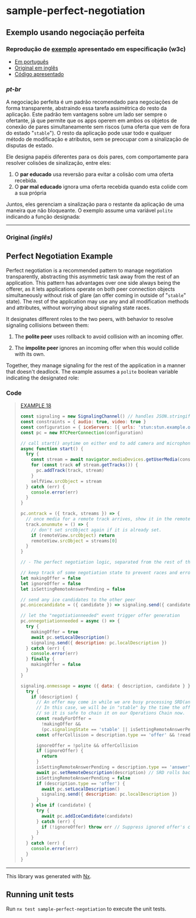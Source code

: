 # sample-perfect-negotiation

## Exemplo usando negociação perfeita

### Reprodução de [exemplo](https://www.w3.org/TR/webrtc/?fbclid=IwAR12z6ZC2IxvCNGfkEU8ADBZU9A6XWNSmT2GnbWvllxWoLjHUlljPK3Fnv8#perfect-negotiation-example) apresentado em especificação (w3c)

- [Em português](#pt-br)
- [Original em inglês](#original)
- [Código apresentado](#code)

### <a name="pt-br"></a> _pt-br_

A negociação perfeita é um padrão recomendado para negociações de forma transparente, abstraindo essa tarefa assimétrica do resto da aplicação. Este padrão tem vantagens sobre um lado ser sempre o ofertante, já que permite que os apps operem em ambos os objetos de conexão de pares simultaneamente sem riscos (uma oferta que vem de fora do estado "`stable`"). O resto da aplicação pode usar todo e qualquer método de modificação e atributos, sem se preocupar com a sinalização de disputas de estado.

Ele designa papéis diferentes para os dois pares, com comportamente para resolver colisões de sinalização, entre eles:

1. O **par educado** usa reversão para evitar a colisão com uma oferta recebida.
1. O **par mal educado** ignora uma oferta recebida quando esta colide com a sua própria

Juntos, eles gerenciam a sinalização para o restante da aplicação de uma maneira que não bloqueante. O exemplo assume uma variável `polite` indicando a função designada:

---

### <a name="original"></a> Original _(inglês)_

## Perfect Negotiation Example

Perfect negotiation is a recommended pattern to manage negotiation transparently, abstracting this asymmetric task away from the rest of an application. This pattern has advantages over one side always being the offerer, as it lets applications operate on both peer connection objects simultaneously without risk of glare (an offer coming in outside of "`stable`" state). The rest of the application may use any and all modification methods and attributes, without worrying about signaling state races.

It designates different roles to the two peers, with behavior to resolve signaling collisions between them:

1. The **polite peer** uses rollback to avoid collision with an incoming offer.

1. The **impolite peer** ignores an incoming offer when this would collide with its own.

Together, they manage signaling for the rest of the application in a manner that doesn't deadlock. The example assumes a `polite` boolean variable indicating the designated role:

### <a name="code"></a> Code

> [EXAMPLE 18](https://www.w3.org/TR/webrtc/?fbclid=IwAR12z6ZC2IxvCNGfkEU8ADBZU9A6XWNSmT2GnbWvllxWoLjHUlljPK3Fnv8#example-18)
>
> ```js
> const signaling = new SignalingChannel() // handles JSON.stringify/parse
> const constraints = { audio: true, video: true }
> const configuration = { iceServers: [{ urls: 'stun:stun.example.org' }] }
> const pc = new RTCPeerConnection(configuration)
>
> // call start() anytime on either end to add camera and microphone to connection
> async function start() {
>   try {
>     const stream = await navigator.mediaDevices.getUserMedia(constraints)
>     for (const track of stream.getTracks()) {
>       pc.addTrack(track, stream)
>     }
>     selfView.srcObject = stream
>   } catch (err) {
>     console.error(err)
>   }
> }
>
> pc.ontrack = ({ track, streams }) => {
>   // once media for a remote track arrives, show it in the remote video element
>   track.onunmute = () => {
>     // don't set srcObject again if it is already set.
>     if (remoteView.srcObject) return
>     remoteView.srcObject = streams[0]
>   }
> }
>
> // - The perfect negotiation logic, separated from the rest of the application ---
>
> // keep track of some negotiation state to prevent races and errors
> let makingOffer = false
> let ignoreOffer = false
> let isSettingRemoteAnswerPending = false
>
> // send any ice candidates to the other peer
> pc.onicecandidate = ({ candidate }) => signaling.send({ candidate })
>
> // let the "negotiationneeded" event trigger offer generation
> pc.onnegotiationneeded = async () => {
>   try {
>     makingOffer = true
>     await pc.setLocalDescription()
>     signaling.send({ description: pc.localDescription })
>   } catch (err) {
>     console.error(err)
>   } finally {
>     makingOffer = false
>   }
> }
>
> signaling.onmessage = async ({ data: { description, candidate } }) => {
>   try {
>     if (description) {
>       // An offer may come in while we are busy processing SRD(answer).
>       // In this case, we will be in "stable" by the time the offer is processed
>       // so it is safe to chain it on our Operations Chain now.
>       const readyForOffer =
>         !makingOffer &&
>         (pc.signalingState == 'stable' || isSettingRemoteAnswerPending)
>       const offerCollision = description.type == 'offer' && !readyForOffer
>
>       ignoreOffer = !polite && offerCollision
>       if (ignoreOffer) {
>         return
>       }
>       isSettingRemoteAnswerPending = description.type == 'answer'
>       await pc.setRemoteDescription(description) // SRD rolls back as needed
>       isSettingRemoteAnswerPending = false
>       if (description.type == 'offer') {
>         await pc.setLocalDescription()
>         signaling.send({ description: pc.localDescription })
>       }
>     } else if (candidate) {
>       try {
>         await pc.addIceCandidate(candidate)
>       } catch (err) {
>         if (!ignoreOffer) throw err // Suppress ignored offer's candidates
>       }
>     }
>   } catch (err) {
>     console.error(err)
>   }
> }
> ```

---

This library was generated with [Nx](https://nx.dev).

## Running unit tests

Run `nx test sample-perfect-negotiation` to execute the unit tests.
